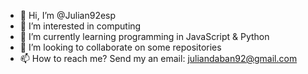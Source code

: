 - 👋 Hi, I’m @Julian92esp
- 👀 I’m interested in computing
- 🌱 I’m currently learning programming in JavaScript & Python
- 💞️ I’m looking to collaborate on some repositories
- 📫 How to reach me? Send my an email: juliandaban92@gmail.com
<!---
Julian92esp/Julian92esp is a ✨ special ✨ repository because its `README.md` (this file) appears on your GitHub profile.
You can click the Preview link to take a look at your changes.
--->
